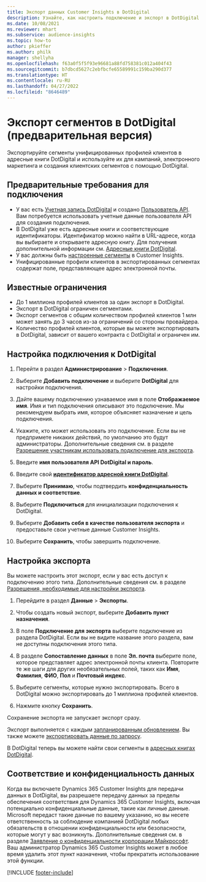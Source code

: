 ```yaml
---
title: Экспорт данных Customer Insights в DotDigital
description: Узнайте, как настроить подключение и экспорт в DotDigital.
ms.date: 10/08/2021
ms.reviewer: mhart
ms.subservice: audience-insights
ms.topic: how-to
author: pkieffer
ms.author: philk
manager: shellyha
ms.openlocfilehash: f63a0f5f5f93e96681a88fd758381c012a404f43
ms.sourcegitcommit: b7dbcd5627c2ebfbcfe65589991c159ba290d377
ms.translationtype: HT
ms.contentlocale: ru-RU
ms.lasthandoff: 04/27/2022
ms.locfileid: "8646489"
---
```

# <a name="export-segments-to-dotdigital-preview"></a>Экспорт сегментов в DotDigital (предварительная версия)

Экспортируйте сегменты унифицированных профилей клиентов в адресные книги DotDigital и используйте их для кампаний, электронного маркетинга и создания клиентских сегментов с помощью DotDigital. 

## <a name="prerequisites-for-a-connection"></a>Предварительные требования для подключения

-   У вас есть [Учетная запись DotDigital](https://dotdigital.com/) и создано [Пользователь API](https://support.dotdigital.com/hc/articles/115001718730-How-do-I-create-an-API-user). Вам потребуется использовать учетные данные пользователя API для создания подключения.
-   В DotDigital уже есть адресные книги и соответствующие идентификаторы. Идентификатор можно найти в URL-адресе, когда вы выбираете и открываете адресную книгу. Для получения дополнительной информации см. [Адресные книги DotDigital](https://support.dotdigital.com/hc/articles/212211968-Creating-an-address-book).
-   У вас должны быть [настроенные сегменты](segments.md) в Customer Insights.
-   Унифицированные профили клиентов в экспортированных сегментах содержат поле, представляющее адрес электронной почты.

## <a name="known-limitations"></a>Известные ограничения

- До 1 миллиона профилей клиентов за один экспорт в DotDigital.
- Экспорт в DotDigital ограничен сегментами.
- Экспорт сегментов с общим количеством профилей клиентов 1 млн может занять до 3 часов из-за ограничений со стороны провайдера. 
- Количество профилей клиентов, которые вы можете экспортировать в DotDigital, зависит от вашего контракта с DotDigital и ограничен им.

## <a name="set-up-connection-to-dotdigital"></a>Настройка подключения к DotDigital

1. Перейти в раздел **Администрирование** > **Подключения**.

1. Выберите **Добавить подключение** и выберите **DotDigital** для настройки подключения.

1. Дайте вашему подключению узнаваемое имя в поле **Отображаемое имя**. Имя и тип подключения описывают это подключение. Мы рекомендуем выбрать имя, которое объясняет назначение и цель подключения.

1. Укажите, кто может использовать это подключение. Если вы не предпримете никаких действий, по умолчанию это будут администраторы. Дополнительные сведения см. в разделе [Разрешение участникам использовать подключение для экспорта](connections.md#allow-contributors-to-use-a-connection-for-exports).

1. Введите **имя пользователя API DotDigital и пароль**. 

1. Введите свой **[идентификатор адресной книги DotDigital](https://support.dotdigital.com/hc/articles/212211968-Creating-an-address-book)**.

1. Выберите **Принимаю**, чтобы подтвердить **конфиденциальность данных и соответствие**.

1. Выберите **Подключиться** для инициализации подключения к DotDigital.

1. Выберите **Добавить себя в качестве пользователя экспорта** и предоставьте свои учетные данные Customer Insights.

1. Выберите **Сохранить**, чтобы завершить подключение. 

## <a name="configure-an-export"></a>Настройка экспорта

Вы можете настроить этот экспорт, если у вас есть доступ к подключению этого типа. Дополнительные сведения см. в разделе [Разрешения, необходимые для настройки экспорта](export-destinations.md#set-up-a-new-export).

1. Перейдите в раздел **Данные** > **Экспорты**.

1. Чтобы создать новый экспорт, выберите **Добавить пункт назначения**.

1. В поле **Подключение для экспорта** выберите подключение из раздела DotDigital. Если вы не видите название этого раздела, вам не доступны подключения этого типа.


1. В разделе **Сопоставление данных** в поле **Эл. почта** выберите поле, которое представляет адрес электронной почты клиента. Повторите те же шаги для других необязательных полей, таких как **Имя**, **Фамилия**, **ФИО**, **Пол** и **Почтовый индекс**.

1. Выберите сегменты, которые нужно экспортировать. Всего в DotDigital можно экспортировать до 1 миллиона профилей клиентов.

1. Нажмите кнопку **Сохранить**.

Сохранение экспорта не запускает экспорт сразу.

Экспорт выполняется с каждым [запланированным обновлением](system.md#schedule-tab). Вы также можете [экспортировать данные по запросу](export-destinations.md#run-exports-on-demand). 
 
В DotDigital теперь вы можете найти свои сегменты в [адресных книгах DotDigital](https://support.dotdigital.com/hc/articles/212211968-Creating-an-address-book).


## <a name="data-privacy-and-compliance"></a>Соответствие и конфиденциальность данных

Когда вы включаете Dynamics 365 Customer Insights для передачи данных в DotDigital, вы разрешаете передачу данных за пределы обеспечения соответствия для Dynamics 365 Customer Insights, включая потенциально конфиденциальные данные, такие как личные данные. Microsoft передаст такие данные по вашему указанию, но вы несете ответственность за соблюдение компанией DotDigital любых обязательств в отношении конфиденциальности или безопасности, которые могут у вас возникнуть. Дополнительные сведения см. в разделе [Заявление о конфиденциальности корпорации Майкрософт](https://go.microsoft.com/fwlink/?linkid=396732).
Ваш администратор Dynamics 365 Customer Insights может в любое время удалить этот пункт назначения, чтобы прекратить использование этой функции.


[!INCLUDE [footer-include](includes/footer-banner.md)]
